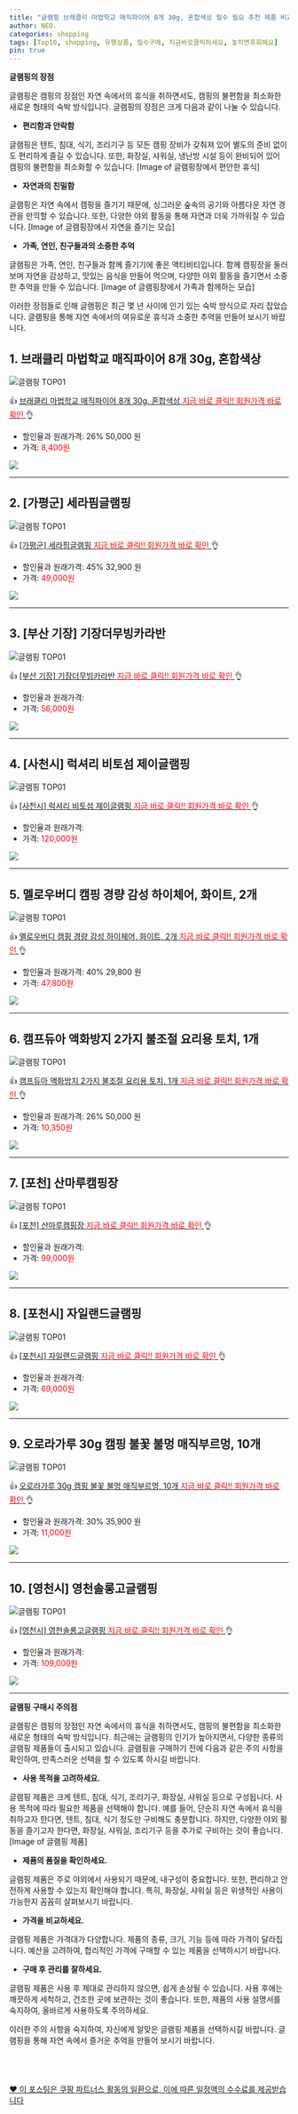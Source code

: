 ```yaml
---
title: "글램핑 브래클리 마법학교 매직파이어 8개 30g, 혼합색상 필수 필요 추천 제품 비교 최저 가격 비교 장점 구매 후기 구매평"
author: NEO.
categories: shopping
tags: [Top10, shopping, 유행상품, 필수구매, 지금바로클릭하세요, 놓치면후회해요]
pin: true
---
```

**글램핑의 장점**

글램핑은 캠핑의 장점인 자연 속에서의 휴식을 취하면서도, 캠핑의 불편함을 최소화한 새로운 형태의 숙박 방식입니다. 글램핑의 장점은 크게 다음과 같이 나눌 수 있습니다.

* **편리함과 안락함**

글램핑은 텐트, 침대, 식기, 조리기구 등 모든 캠핑 장비가 갖춰져 있어 별도의 준비 없이도 편리하게 즐길 수 있습니다. 또한, 화장실, 샤워실, 냉난방 시설 등이 완비되어 있어 캠핑의 불편함을 최소화할 수 있습니다.
[Image of 글램핑장에서 편안한 휴식]

* **자연과의 친밀함**

글램핑은 자연 속에서 캠핑을 즐기기 때문에, 싱그러운 숲속의 공기와 아름다운 자연 경관을 만끽할 수 있습니다. 또한, 다양한 야외 활동을 통해 자연과 더욱 가까워질 수 있습니다.
[Image of 글램핑장에서 자연을 즐기는 모습]

* **가족, 연인, 친구들과의 소중한 추억**

글램핑은 가족, 연인, 친구들과 함께 즐기기에 좋은 액티비티입니다. 함께 캠핑장을 둘러보며 자연을 감상하고, 맛있는 음식을 만들어 먹으며, 다양한 야외 활동을 즐기면서 소중한 추억을 만들 수 있습니다.
[Image of 글램핑장에서 가족과 함께하는 모습]

이러한 장점들로 인해 글램핑은 최근 몇 년 사이에 인기 있는 숙박 방식으로 자리 잡았습니다. 글램핑을 통해 자연 속에서의 여유로운 휴식과 소중한 추억을 만들어 보시기 바랍니다.

   

## 1. 브래클리 마법학교 매직파이어 8개 30g, 혼합색상

![글램핑 TOP01](https://thumbnail10.coupangcdn.com/thumbnails/remote/490x490ex/image/retail/images/2022/11/21/15/9/fd4c2a1b-9982-431b-a91c-9896ea87db1d.jpg)


👍 [브래클리 마법학교 매직파이어 8개 30g, 혼합색상 <font color=red> 지금 바로 클릭!! 회원가격 바로 확인 </font> ](https://link.coupang.com/re/AFFSDP?lptag=AF3617701&subid=GithubCoopas&pageKey=6936634246&traceid=V0-153&itemId=16805983843&vendorItemId=83986375978) 👌 


- 할인율과 원래가격: 26%  50,000   원
- 가격: <span style='color:red'>8,400원</span>

[![](/discount_price.png)](https://link.coupang.com/re/AFFSDP?lptag=AF3617701&subid=GithubCoopas&pageKey=6936634246&traceid=V0-153&itemId=16805983843&vendorItemId=83986375978)

---


   

## 2. [가평군] 세라핌글램핑

![글램핑 TOP01](https://thumbnail9.coupangcdn.com/thumbnails/remote/490x490ex/image/travel_reactor/travelSeller/camping/A00049847/f377c9d4-db42-46de-81ad-141ef84eb9dc.jpg)


👍 [[가평군] 세라핌글램핑 <font color=red> 지금 바로 클릭!! 회원가격 바로 확인 </font> ](https://link.coupang.com/re/AFFTDP?lptag=AF3617701&subid=GithubCoopas&pageKey=113702580&traceid=V0-153&itemId=None&vendorItemId=None) 👌 


- 할인율과 원래가격: 45%  32,900   원
- 가격: <span style='color:red'>49,000원</span>

[![](/discount_price.png)](https://link.coupang.com/re/AFFTDP?lptag=AF3617701&subid=GithubCoopas&pageKey=113702580&traceid=V0-153&itemId=None&vendorItemId=None)

---


   

## 3. [부산 기장] 기장더무빙카라반

![글램핑 TOP01](https://thumbnail9.coupangcdn.com/thumbnails/remote/490x490ex/image/travel_reactor/travelSeller/camping/A00104703/25854b91-c639-43d1-a971-e06d13ae5c05.jpg)


👍 [[부산 기장] 기장더무빙카라반 <font color=red> 지금 바로 클릭!! 회원가격 바로 확인 </font> ](https://link.coupang.com/re/AFFTDP?lptag=AF3617701&subid=GithubCoopas&pageKey=112496739&traceid=V0-153&itemId=None&vendorItemId=None) 👌 


- 할인율과 원래가격: 
- 가격: <span style='color:red'>56,000원</span>

[![](/discount_price.png)](https://link.coupang.com/re/AFFTDP?lptag=AF3617701&subid=GithubCoopas&pageKey=112496739&traceid=V0-153&itemId=None&vendorItemId=None)

---


   

## 4. [사천시] 럭셔리 비토섬 제이글램핑

![글램핑 TOP01](https://thumbnail9.coupangcdn.com/thumbnails/remote/490x490ex/image/travel_reactor/static/booking/image/pension/ddnayo/9d14bf9e-74fb-4199-b794-e19c8d2a18bf.jpg)


👍 [[사천시] 럭셔리 비토섬 제이글램핑 <font color=red> 지금 바로 클릭!! 회원가격 바로 확인 </font> ](https://link.coupang.com/re/AFFTDP?lptag=AF3617701&subid=GithubCoopas&pageKey=10000000028196&traceid=V0-153&itemId=None&vendorItemId=None) 👌 


- 할인율과 원래가격: 
- 가격: <span style='color:red'>120,000원</span>

[![](/discount_price.png)](https://link.coupang.com/re/AFFTDP?lptag=AF3617701&subid=GithubCoopas&pageKey=10000000028196&traceid=V0-153&itemId=None&vendorItemId=None)

---


   

## 5. 멜로우버디 캠핑 경량 감성 하이체어, 화이트, 2개

![글램핑 TOP01](https://thumbnail9.coupangcdn.com/thumbnails/remote/490x490ex/image/retail/images/2023/05/04/11/6/2369688d-a75e-4dc6-8991-6b141e489848.jpg)


👍 [멜로우버디 캠핑 경량 감성 하이체어, 화이트, 2개 <font color=red> 지금 바로 클릭!! 회원가격 바로 확인 </font> ](https://link.coupang.com/re/AFFSDP?lptag=AF3617701&subid=GithubCoopas&pageKey=7119146566&traceid=V0-153&itemId=17820296162&vendorItemId=85869894503) 👌 


- 할인율과 원래가격: 40%  29,800   원
- 가격: <span style='color:red'>47,800원</span>

[![](/discount_price.png)](https://link.coupang.com/re/AFFSDP?lptag=AF3617701&subid=GithubCoopas&pageKey=7119146566&traceid=V0-153&itemId=17820296162&vendorItemId=85869894503)

---


   

## 6. 캠프듀아 액화방지 2가지 불조절 요리용 토치, 1개

![글램핑 TOP01](https://thumbnail7.coupangcdn.com/thumbnails/remote/490x490ex/image/retail/images/5148453523336069-cf3bf750-6d43-44fd-bacc-dc44baf6f64e.jpg)


👍 [캠프듀아 액화방지 2가지 불조절 요리용 토치, 1개 <font color=red> 지금 바로 클릭!! 회원가격 바로 확인 </font> ](https://link.coupang.com/re/AFFSDP?lptag=AF3617701&subid=GithubCoopas&pageKey=5101027790&traceid=V0-153&itemId=6949296714&vendorItemId=79372366237) 👌 


- 할인율과 원래가격: 26%  50,000   원
- 가격: <span style='color:red'>10,350원</span>

[![](/discount_price.png)](https://link.coupang.com/re/AFFSDP?lptag=AF3617701&subid=GithubCoopas&pageKey=5101027790&traceid=V0-153&itemId=6949296714&vendorItemId=79372366237)

---


   

## 7. [포천] 산마루캠핑장

![글램핑 TOP01](https://thumbnail10.coupangcdn.com/thumbnails/remote/490x490ex/image/travel_reactor/travelSeller/camping/A00932902/14c3b36c-8167-4aa0-a2aa-600e22c42875.jpg)


👍 [[포천] 산마루캠핑장 <font color=red> 지금 바로 클릭!! 회원가격 바로 확인 </font> ](https://link.coupang.com/re/AFFTDP?lptag=AF3617701&subid=GithubCoopas&pageKey=10000001799175&traceid=V0-153&itemId=None&vendorItemId=None) 👌 


- 할인율과 원래가격: 
- 가격: <span style='color:red'>99,000원</span>

[![](/discount_price.png)](https://link.coupang.com/re/AFFTDP?lptag=AF3617701&subid=GithubCoopas&pageKey=10000001799175&traceid=V0-153&itemId=None&vendorItemId=None)

---


   

## 8. [포천시] 자일랜드글램핑

![글램핑 TOP01](https://thumbnail8.coupangcdn.com/thumbnails/remote/490x490ex/image/travel_reactor/static/booking/image/pension/ddnayo/b02b9217-adbb-455c-824e-2bfea3e5a135.jpg)


👍 [[포천시] 자일랜드글램핑 <font color=red> 지금 바로 클릭!! 회원가격 바로 확인 </font> ](https://link.coupang.com/re/AFFTDP?lptag=AF3617701&subid=GithubCoopas&pageKey=151866325&traceid=V0-153&itemId=None&vendorItemId=None) 👌 


- 할인율과 원래가격: 
- 가격: <span style='color:red'>69,000원</span>

[![](/discount_price.png)](https://link.coupang.com/re/AFFTDP?lptag=AF3617701&subid=GithubCoopas&pageKey=151866325&traceid=V0-153&itemId=None&vendorItemId=None)

---


   

## 9. 오로라가루 30g 캠핑 불꽃 불멍 매직부르멍, 10개

![글램핑 TOP01](https://thumbnail10.coupangcdn.com/thumbnails/remote/490x490ex/image/vendor_inventory/09f0/a747da4b1d96d196dd3882ccf088b1ffce140dfb7124a3d64eebc51dd420.jpg)


👍 [오로라가루 30g 캠핑 불꽃 불멍 매직부르멍, 10개 <font color=red> 지금 바로 클릭!! 회원가격 바로 확인 </font> ](https://link.coupang.com/re/AFFSDP?lptag=AF3617701&subid=GithubCoopas&pageKey=7268558822&traceid=V0-153&itemId=18531612165&vendorItemId=85669990058) 👌 


- 할인율과 원래가격: 30%  35,900   원
- 가격: <span style='color:red'>11,000원</span>

[![](/discount_price.png)](https://link.coupang.com/re/AFFSDP?lptag=AF3617701&subid=GithubCoopas&pageKey=7268558822&traceid=V0-153&itemId=18531612165&vendorItemId=85669990058)

---


   

## 10. [영천시] 영천솔롱고글램핑

![글램핑 TOP01](https://thumbnail10.coupangcdn.com/thumbnails/remote/490x490ex/image/travel_reactor/static/booking/image/pension/ddnayo/76306a93-4eb4-4107-a659-48507420c2da.jpg)


👍 [[영천시] 영천솔롱고글램핑 <font color=red> 지금 바로 클릭!! 회원가격 바로 확인 </font> ](https://link.coupang.com/re/AFFTDP?lptag=AF3617701&subid=GithubCoopas&pageKey=112894335&traceid=V0-153&itemId=None&vendorItemId=None) 👌 


- 할인율과 원래가격: 
- 가격: <span style='color:red'>109,000원</span>

[![](/discount_price.png)](https://link.coupang.com/re/AFFTDP?lptag=AF3617701&subid=GithubCoopas&pageKey=112894335&traceid=V0-153&itemId=None&vendorItemId=None)

---
**글램핑 구매시 주의점**

글램핑은 캠핑의 장점인 자연 속에서의 휴식을 취하면서도, 캠핑의 불편함을 최소화한 새로운 형태의 숙박 방식입니다. 최근에는 글램핑의 인기가 높아지면서, 다양한 종류의 글램핑 제품들이 출시되고 있습니다. 글램핑을 구매하기 전에 다음과 같은 주의 사항을 확인하여, 만족스러운 선택을 할 수 있도록 하시길 바랍니다.

* **사용 목적을 고려하세요.**

글램핑 제품은 크게 텐트, 침대, 식기, 조리기구, 화장실, 샤워실 등으로 구성됩니다. 사용 목적에 따라 필요한 제품을 선택해야 합니다. 예를 들어, 단순히 자연 속에서 휴식을 취하고자 한다면, 텐트, 침대, 식기 정도만 구비해도 충분합니다. 하지만, 다양한 야외 활동을 즐기고자 한다면, 화장실, 샤워실, 조리기구 등을 추가로 구비하는 것이 좋습니다.
[Image of 글램핑 제품]

* **제품의 품질을 확인하세요.**

글램핑 제품은 주로 야외에서 사용되기 때문에, 내구성이 중요합니다. 또한, 편리하고 안전하게 사용할 수 있는지 확인해야 합니다. 특히, 화장실, 샤워실 등은 위생적인 사용이 가능한지 꼼꼼히 살펴보시기 바랍니다.

* **가격을 비교하세요.**

글램핑 제품은 가격대가 다양합니다. 제품의 종류, 크기, 기능 등에 따라 가격이 달라집니다. 예산을 고려하여, 합리적인 가격에 구매할 수 있는 제품을 선택하시기 바랍니다.

* **구매 후 관리를 잘하세요.**

글램핑 제품은 사용 후 제대로 관리하지 않으면, 쉽게 손상될 수 있습니다. 사용 후에는 깨끗하게 세척하고, 건조한 곳에 보관하는 것이 좋습니다. 또한, 제품의 사용 설명서를 숙지하여, 올바르게 사용하도록 주의하세요.

이러한 주의 사항을 숙지하여, 자신에게 알맞은 글램핑 제품을 선택하시길 바랍니다. 글램핑을 통해 자연 속에서 즐거운 추억을 만들어 보시기 바랍니다.<br><br><br><br><br> [ ❤  이 포스팅은 쿠팡 파트너스 활동의 일환으로, 이에 따른 일정액의 수수료를 제공받습니다](https://link.coupang.com/a/bcEFyh)